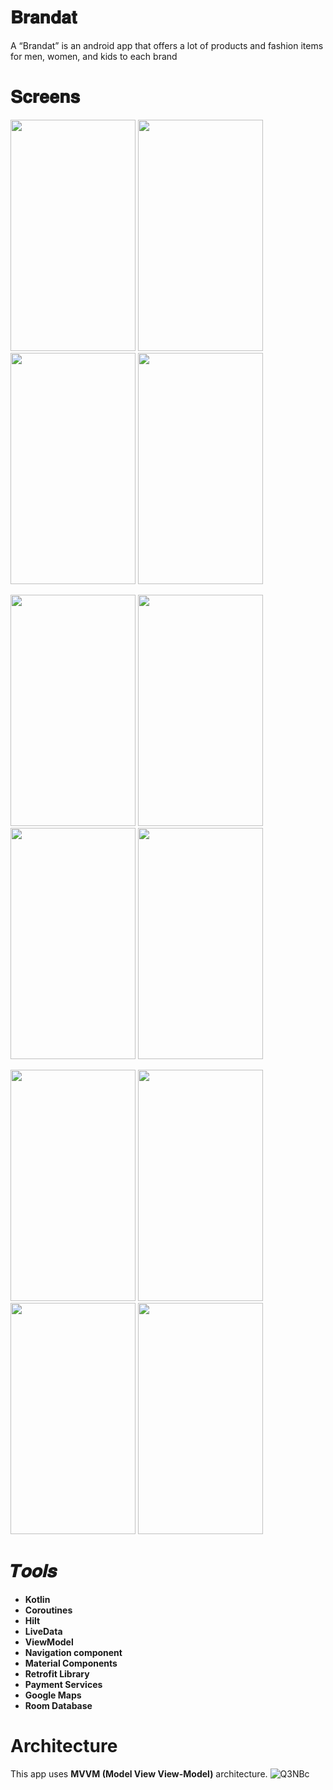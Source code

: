 # 𝐁𝐫𝐚𝐧𝐝𝐚𝐭
A “Brandat” is an android app that offers a lot of products and fashion items for men, women, and kids to each brand
# 𝐒𝐜𝐫𝐞𝐞𝐧𝐬
<img src="https://user-images.githubusercontent.com/44554932/180020928-96873ca2-d395-477f-b514-596393b07eea.jpeg" width=200  height=370> <img src="https://user-images.githubusercontent.com/44554932/180020342-5f1b281e-24f2-4349-880f-9b486157cda8.jpeg" width=200  height=370> <img src="https://user-images.githubusercontent.com/44554932/180020337-29d04694-fc73-4900-bdbd-7b6c827dc2f2.jpeg" width=200  height=370> <img src="https://user-images.githubusercontent.com/44554932/180025644-2ac42be8-a32c-47f3-9229-314e19490f21.jpeg" width=200  height=370>

<img src="https://user-images.githubusercontent.com/44554932/180023977-f5198b30-74c9-48a9-ba15-9d745a1f048d.jpeg" width=200  height=370> <img src="https://user-images.githubusercontent.com/44554932/180023966-c58de0a4-172e-43a2-81b1-e66749f784e7.jpeg" width=200  height=370> <img src="https://user-images.githubusercontent.com/44554932/180023972-c93db6d1-b625-49d0-91b8-50a3adef3b66.jpeg" width=200  height=370>  <img src="https://user-images.githubusercontent.com/44554932/180025632-2c12a700-bf1d-4e81-8c28-353e3d9bda7a.jpeg" width=200  height=370>

<img src="https://user-images.githubusercontent.com/44554932/180025123-f450d04f-d407-4e78-af9d-a593256d3944.jpeg" width=200  height=370> <img src="https://user-images.githubusercontent.com/44554932/180025115-4253e29f-3034-4425-a893-6d1219ec75c0.jpeg" width=200  height=370> <img src="https://user-images.githubusercontent.com/44554932/180025127-e6161239-3604-43f2-a621-d823b263c41e.jpeg" width=200  height=370> <img src="https://user-images.githubusercontent.com/44554932/180027775-fa580469-f25f-4b67-a86f-79b4134708e0.jpeg" width=200  height=370>



# 𝑻𝒐𝒐𝒍𝒔
- **Kotlin**
- **Coroutines**
- **Hilt**
- **LiveData**
- **ViewModel**
- **Navigation component**
- **Material Components**
- **Retrofit Library**
- **Payment Services**
- **Google Maps**
- **Room Database**
# Architecture 
This app uses **MVVM (Model View View-Model)** architecture.
![Q3NBc](https://user-images.githubusercontent.com/62480395/159254664-fee91587-2a62-4858-a8f4-4ab41e6a7c6e.png)

